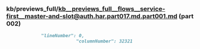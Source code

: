 ### kb/previews_full/kb__previews_full__flows__service-first__master-and-slot@auth.har.part017.md.part001.md (part 002)

```md
             "lineNumber": 0,
                          "columnNumber": 32321
                   
```

```
